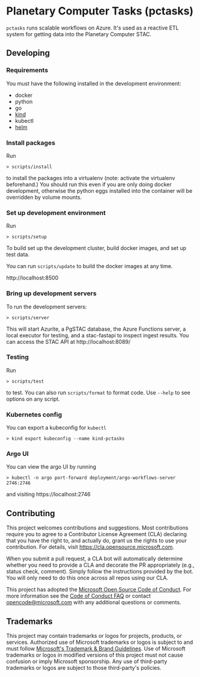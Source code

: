 # Planetary Computer Tasks (pctasks)

`pctasks` runs scalable workflows on Azure. It's used as a reactive ETL system for getting data into
the Planetary Computer STAC.

## Developing

### Requirements

You must have the following installed in the development environment:

- docker
- python
- go
- [kind](https://kind.sigs.k8s.io/)
- kubectl
- [helm](https://helm.sh/docs/intro/install/)

### Install packages

Run

```
> scripts/install
```

to install the packages into a virtualenv (note: activate the virtualenv beforehand.) You should run this even if you are only doing docker development, otherwise the python eggs installed into the container will be overridden by volume mounts.

### Set up development environment

Run

```
> scripts/setup
```

To build set up the development cluster, build docker images,
and set up test data.

You can run `scripts/update` to build the docker images at any time.


http://localhost:8500

### Bring up development servers

To run the development servers:

```
> scripts/server
```

This will start Azurite, a PgSTAC database, the Azure Functions server, a local executor for testing, and a stac-fastapi
to inspect ingest results. You can access the STAC API at http://localhost:8089/

### Testing

Run

```
> scripts/test
```

to test. You can also run `scripts/format` to format code. Use `--help` to see options on any script.

### Kubernetes config

You can export a kubeconfig for `kubectl` 

```
> kind export kubeconfig --name kind-pctasks
```

### Argo UI

You can view the argo UI by running

```
> kubectl -n argo port-forward deployment/argo-workflows-server 2746:2746
```

and visiting https://localhost:2746


## Contributing

This project welcomes contributions and suggestions.  Most contributions require you to agree to a
Contributor License Agreement (CLA) declaring that you have the right to, and actually do, grant us
the rights to use your contribution. For details, visit https://cla.opensource.microsoft.com.

When you submit a pull request, a CLA bot will automatically determine whether you need to provide
a CLA and decorate the PR appropriately (e.g., status check, comment). Simply follow the instructions
provided by the bot. You will only need to do this once across all repos using our CLA.

This project has adopted the [Microsoft Open Source Code of Conduct](https://opensource.microsoft.com/codeofconduct/).
For more information see the [Code of Conduct FAQ](https://opensource.microsoft.com/codeofconduct/faq/) or
contact [opencode@microsoft.com](mailto:opencode@microsoft.com) with any additional questions or comments.

## Trademarks

This project may contain trademarks or logos for projects, products, or services. Authorized use of Microsoft
trademarks or logos is subject to and must follow
[Microsoft's Trademark & Brand Guidelines](https://www.microsoft.com/en-us/legal/intellectualproperty/trademarks/usage/general).
Use of Microsoft trademarks or logos in modified versions of this project must not cause confusion or imply Microsoft sponsorship.
Any use of third-party trademarks or logos are subject to those third-party's policies.
